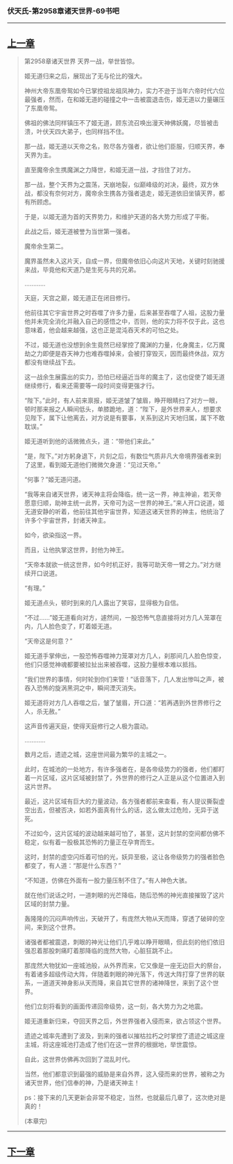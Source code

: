 ### 伏天氏-第2958章诸天世界-69书吧

--------
[上一章](./fde554d92f13a6ef24204ae19f79b7d4.md)
--------


>
>
>
>第2958章诸天世界
>天界一战，举世皆惊。
>
>姬无道归来之后，展现出了无与伦比的强大。
>
>神州大帝东凰帝鸳如今已掌控祖龙祖凤神力，实力不逊于当年六帝时代六位最强者，然而，在和姬无道的碰撞之中一击被震退击伤，姬无道以力量碾压了东凰帝鸳。
>
>佛祖的佛法同样镇压不了姬无道，顾东流召唤出漫天神佛妖魔，尽皆被击溃，叶伏天四大弟子，也同样挡不住。
>
>那一战，姬无道以天帝之名，败尽各方强者，欲让他们臣服，归顺天界，奉天界为主。
>
>直至魔帝余生携魔渊之力降世，和姬无道一战，才挡住了对方。
>
>那一战，整个天界为之震荡，天崩地裂，似巅峰级的对决，最终，双方休战，都没有奈何对方，魔帝余生携各方强者退走，姬无道依旧坐镇天界，都有所顾虑。
>
>于是，以姬无道为首的天界势力，和维护天道的各大势力形成了平衡。
>
>此战之后，姬无道被誉为当世第一强者。
>
>魔帝余生第二。
>
>魔界虽然未入这片天，自成一界，但魔帝依旧心向这片天地，关键时刻驰援来战，毕竟他和天道乃是生死与共的兄弟。
>
>…………
>
>天庭，天宫之巅，姬无道正在闭目修行。
>
>他前往其它宇宙世界之时吞噬了许多力量，后来甚至吞噬了人祖，这股力量他并未完全消化并融入自己的感悟之中，否则，他的实力将不仅于此，这也意味着，他会越来越强，这也正是混沌吞天术的可怕之处。
>
>不过，姬无道也没想到余生竟然已经掌控了魔渊的力量，化身魔主，亿万魔劫之力即便是吞天神力也难吞噬掉来，会被打穿毁灭，因而最终休战，双方都没有继续战下去。
>
>这一战余生展露出的实力，恐怕已经逼近当年的魔主了，这也促使了姬无道继续修行，看来还需要等一段时间变得更强才行。
>
>“陛下。”此时，有人前来禀报，姬无道皱了皱眉，睁开眼睛扫了对方一眼，顿时那来报之人瞬间低头，单膝跪地，道：“陛下，是外世界来人，想要求见陛下，属下让他离去，对方说是有要事，关系到这片天地归属，属下不敢耽误。”
>
>姬无道听到他的话微微点头，道：“带他们来此。”
>
>“是，陛下。”对方躬身退下，片刻之后，有数位气质非凡大帝境界强者来到了这里，看到姬无道他们微微欠身道：“见过天帝。”
>
>“何事？”姬无道问道。
>
>“我等来自诸天世界，诸天神主将会降临，统一这一界，神主神谕，若天帝愿意归顺，助神主统一此界，天帝可为这一世界的神王。”来人开口说道，姬无道安静的听着，他前往其他宇宙世界，知道这诸天世界的神主，他统治了许多个宇宙世界，封诸天神主。
>
>如今，欲染指这一界。
>
>而且，让他执掌这世界，封他为神王。
>
>“天帝本就欲一统这世界，如今时机正好，我等可助天帝一臂之力。”对方继续开口说道。
>
>“有理。”
>
>姬无道点头，顿时到来的几人露出了笑容，显得极为自信。
>
>“不过……”姬无道看向对方，遽然间，一股恐怖气息直接将对方几人笼罩在内，几人脸色变了，盯着姬无道。
>
>“天帝这是何意？”
>
>姬无道手掌伸出，一股恐怖吞噬神力笼罩对方几人，刹那间几人脸色惊变，他们只感觉神魂都要被拉扯出来被吞噬，这股力量根本难以抵挡。
>
>“我们世界的事情，何时轮到你们来管！”话音落下，几人发出惨叫之声，被吞入恐怖的旋涡黑洞之中，瞬间湮灭消失。
>
>姬无道将对方几人吞噬之后，皱了皱眉，开口道：“若再遇到外世界修行之人，杀无赦。”
>
>这声音传遍天庭，使得天庭修行之人极为震动。
>
>…………
>
>数月之后，遗迹之城，这座世间最为繁华的主城之一。
>
>此时，在城池的一处地方，有许多强者在，是各帝级势力的强者，他们都盯着一片区域，这片区域被封禁了，外世界的修行之人正是从这个位置进入到这片世界。
>
>最近，这片区域有巨大的力量波动，各方强者都前来查看，有人提议撕裂虚空出去，但被否决，如若外面真有什么的话，这么做太过危险，无异于送死。
>
>不过如今，这片区域的波动越来越可怕了，甚至，这片封禁的空间都仿佛不稳定，似有着一股极其恐怖的力量正在孕育而生。
>
>这时，封禁的虚空闪烁着可怕的光，妖异至极，这让各帝级势力的强者脸色都变了，有人道：“那是什么东西？”
>
>“不知道，仿佛在外面有一股力量压制不住了。”有人神色大骇。
>
>就在他们说话之时，一道刺眼的光芒降临，随后恐怖的神光直接摧毁了这片区域的封禁力量。
>
>轰隆隆的沉闷声响传出，天破开了，有庞然大物从天而降，穿透了破碎的空间，来到这个世界。
>
>诸强者都被震退，刺眼的神光让他们几乎难以睁开眼睛，但此刻的他们依旧强忍着那股刺痛盯着那降临的庞然大物，心脏狂跳不止。
>
>那庞然大物犹如一座城池般，从外界而来，它又像是一座无边巨大的祭台，有着诸多超级传动大阵，伴随着刺眼的神光落下，传送大阵打穿了世界的联系，一道道天神身影从天而降，来自其它世界的诸神降世，来到了这个世界。
>
>他们立刻将看到的画面传递回帝级势，这一刻，各大势力为之地震。
>
>姬无道重新归来，夺回天界之后，外世界强者入侵而来，欲占领这个世界。
>
>遗迹之城率先遭到了波及，到来的强者以摧枯拉朽之时掌控了遗迹之城这座主城，将这座城池打造成了他们在这一世界的根据地，举世震惊。
>
>自此，这世界仿佛再次回到了混乱时代。
>
>当然，他们都意识到最强的威胁是来自外界，这入侵而来的世界，被称之为诸天世界，他们信奉的神，乃是诸天神主！
>
>ps：接下来的几天更新会非常不稳定，当然，也就最后几章了，这次绝对是真的！
>
>(本章完)
>
>

--------
[下一章](./3f93a5fa12d4029efa3bbe93a7f630ea.md)
--------
